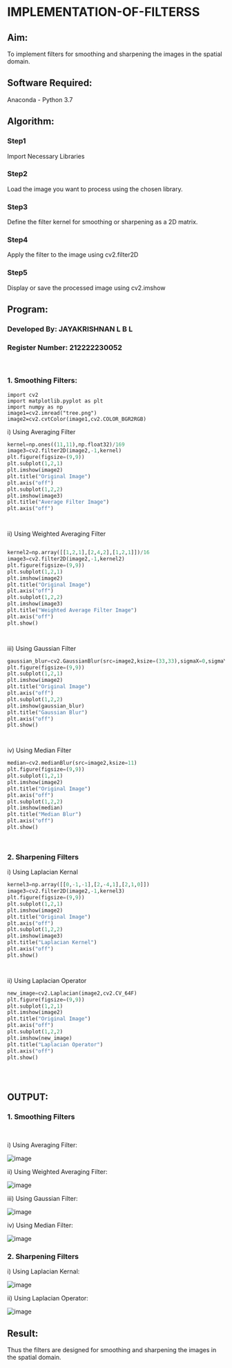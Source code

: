 # IMPLEMENTATION-OF-FILTERSS
## Aim:
To implement filters for smoothing and sharpening the images in the spatial domain.

## Software Required:
Anaconda - Python 3.7

## Algorithm:
### Step1
 Import Necessary Libraries

### Step2
Load the image you want to process using the chosen library.

### Step3
Define the filter kernel for smoothing or sharpening as a 2D matrix.

### Step4
Apply the filter to the image using cv2.filter2D

### Step5
Display or save the processed image using cv2.imshow

## Program:
### Developed By:  JAYAKRISHNAN L B L
### Register Number: 212222230052
</br>

### 1. Smoothing Filters:
```
import cv2
import matplotlib.pyplot as plt
import numpy as np
image1=cv2.imread("tree.png")
image2=cv2.cvtColor(image1,cv2.COLOR_BGR2RGB)
```
i) Using Averaging Filter
```Python
kernel=np.ones((11,11),np.float32)/169
image3=cv2.filter2D(image2,-1,kernel)
plt.figure(figsize=(9,9))
plt.subplot(1,2,1)
plt.imshow(image2)
plt.title("Original Image")
plt.axis("off")
plt.subplot(1,2,2)
plt.imshow(image3)
plt.title("Average Filter Image")
plt.axis("off")




```
ii) Using Weighted Averaging Filter
```Python

kernel2=np.array([[1,2,1],[2,4,2],[1,2,1]])/16
image3=cv2.filter2D(image2,-1,kernel2)
plt.figure(figsize=(9,9))
plt.subplot(1,2,1)
plt.imshow(image2)
plt.title("Original Image")
plt.axis("off")
plt.subplot(1,2,2)
plt.imshow(image3)
plt.title("Weighted Average Filter Image")
plt.axis("off")
plt.show()




```
iii) Using Gaussian Filter
```Python
gaussian_blur=cv2.GaussianBlur(src=image2,ksize=(33,33),sigmaX=0,sigmaY=0)
plt.figure(figsize=(9,9))
plt.subplot(1,2,1)
plt.imshow(image2)
plt.title("Original Image")
plt.axis("off")
plt.subplot(1,2,2)
plt.imshow(gaussian_blur)
plt.title("Gaussian Blur")
plt.axis("off")
plt.show()




```

iv) Using Median Filter
```Python
median=cv2.medianBlur(src=image2,ksize=11)
plt.figure(figsize=(9,9))
plt.subplot(1,2,1)
plt.imshow(image2)
plt.title("Original Image")
plt.axis("off")
plt.subplot(1,2,2)
plt.imshow(median)
plt.title("Median Blur")
plt.axis("off")
plt.show()




```

### 2. Sharpening Filters
i) Using Laplacian Kernal
```Python
kernel3=np.array([[0,-1,-1],[2,-4,1],[2,1,0]])
image3=cv2.filter2D(image2,-1,kernel3)
plt.figure(figsize=(9,9))
plt.subplot(1,2,1)
plt.imshow(image2)
plt.title("Original Image")
plt.axis("off")
plt.subplot(1,2,2)
plt.imshow(image3)
plt.title("Laplacian Kernel")
plt.axis("off")
plt.show()




```
ii) Using Laplacian Operator
```Python
new_image=cv2.Laplacian(image2,cv2.CV_64F)
plt.figure(figsize=(9,9))
plt.subplot(1,2,1)
plt.imshow(image2)
plt.title("Original Image")
plt.axis("off")
plt.subplot(1,2,2)
plt.imshow(new_image)
plt.title("Laplacian Operator")
plt.axis("off")
plt.show()





```

## OUTPUT:
### 1. Smoothing Filters
</br>

i) Using Averaging Filter:

![image](https://github.com/Jayakrishnan22003251/IMPLEMENTATION-OF-FILTERSS/assets/120232371/984a5bc8-982b-4466-990a-9f30329cd24a)


ii) Using Weighted Averaging Filter:

![image](https://github.com/Jayakrishnan22003251/IMPLEMENTATION-OF-FILTERSS/assets/120232371/6f278e0a-1ece-4865-a067-0688be544341)


iii) Using Gaussian Filter:

![image](https://github.com/Jayakrishnan22003251/IMPLEMENTATION-OF-FILTERSS/assets/120232371/6829c20d-31ec-4fdf-8f01-8f1d364be383)




iv) Using Median Filter:

![image](https://github.com/Jayakrishnan22003251/IMPLEMENTATION-OF-FILTERSS/assets/120232371/1b40067a-cd85-46ed-a129-0724f3a70f9b)




### 2. Sharpening Filters


i) Using Laplacian Kernal:

![image](https://github.com/Jayakrishnan22003251/IMPLEMENTATION-OF-FILTERSS/assets/120232371/49ff6c70-578b-4c50-8300-e71ba9d63987)



ii) Using Laplacian Operator:

![image](https://github.com/Jayakrishnan22003251/IMPLEMENTATION-OF-FILTERSS/assets/120232371/b82857c3-6691-466e-951c-f1063731e78c)



## Result:
Thus the filters are designed for smoothing and sharpening the images in the spatial domain.
